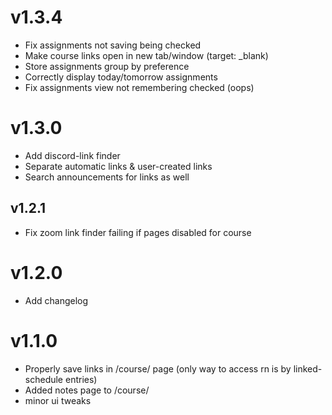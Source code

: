 # v1.3.4
* Fix assignments not saving being checked
* Make course links open in new tab/window (target: _blank)
* Store assignments group by preference
* Correctly display today/tomorrow assignments
* Fix assignments view not remembering checked (oops)

# v1.3.0
* Add discord-link finder
* Separate automatic links & user-created links
* Search announcements for links as well

## v1.2.1
* Fix zoom link finder failing if pages disabled for course

# v1.2.0
+ Add changelog

# v1.1.0 
+ Properly save links in /course/ page (only way to access rn is by linked-schedule entries)
+ Added notes page to /course/
+ minor ui tweaks